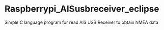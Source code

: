 # Raspberrypi_AISusbreceiver_eclipse
Simple C language program for read AIS USB Receiver to obtain NMEA data
